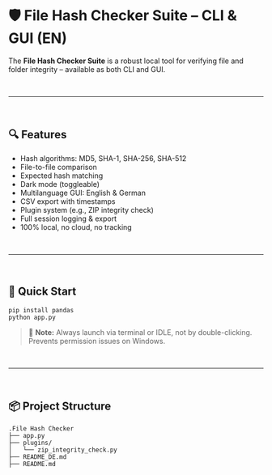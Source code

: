 # 🛡️ File Hash Checker Suite – CLI & GUI (EN)

The **File Hash Checker Suite** is a robust local tool for verifying file and folder integrity – available as both CLI and GUI.

<br>

---

<br>

## 🔍 Features

- Hash algorithms: MD5, SHA-1, SHA-256, SHA-512
- File-to-file comparison
- Expected hash matching
- Dark mode (toggleable)
- Multilanguage GUI: English & German
- CSV export with timestamps
- Plugin system (e.g., ZIP integrity check)
- Full session logging & export
- 100% local, no cloud, no tracking

<br>

---

<br>

## 🚀 Quick Start

```yarn
pip install pandas
python app.py
```

> 📌 **Note:** Always launch via terminal or IDLE, not by double-clicking. Prevents permission issues on Windows.

<br>

---

<br>

## 📦 Project Structure

```yarn
.File Hash Checker
├── app.py
├── plugins/
│   └── zip_integrity_check.py
├── README_DE.md
├── README.md
```